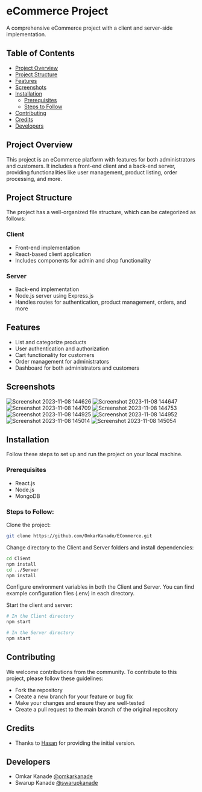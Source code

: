 
# eCommerce Project

A comprehensive eCommerce project with a client and server-side implementation.

## Table of Contents

- [Project Overview](#project-overview)
- [Project Structure](#project-structure)
- [Features](#features)
- [Screenshots](#screenshots)
- [Installation](#installation)
  - [Prerequisites](#prerequisites)
  - [Steps to Follow](#steps-to-follow)
- [Contributing](#contributing)
- [Credits](#credits)
- [Developers](#developers)

## Project Overview

This project is an eCommerce platform with features for both administrators and customers. It includes a front-end client and a back-end server, providing functionalities like user management, product listing, order processing, and more.

## Project Structure

The project has a well-organized file structure, which can be categorized as follows:

### Client

- Front-end implementation
- React-based client application
- Includes components for admin and shop functionality

### Server

- Back-end implementation
- Node.js server using Express.js
- Handles routes for authentication, product management, orders, and more

## Features
- List and categorize products
- User authentication and authorization
- Cart functionality for customers
- Order management for administrators
- Dashboard for both administrators and customers

## Screenshots
![Screenshot 2023-11-08 144626](https://github.com/OmkarKanade/ECommerce/assets/66130597/014126de-19fb-4971-a580-d95d3040f2af)
![Screenshot 2023-11-08 144647](https://github.com/OmkarKanade/ECommerce/assets/66130597/fac1dd38-b175-4e02-bb49-251c49bf6f59)
![Screenshot 2023-11-08 144709](https://github.com/OmkarKanade/ECommerce/assets/66130597/2ba00d7b-0c4e-4525-8944-e3a85410d5fe)
![Screenshot 2023-11-08 144753](https://github.com/OmkarKanade/ECommerce/assets/66130597/fce76b43-7176-4c26-8948-fa273092aa5e)
![Screenshot 2023-11-08 144925](https://github.com/OmkarKanade/ECommerce/assets/66130597/852eb115-6d6d-4674-a4d6-26a3a6ba5a68)
![Screenshot 2023-11-08 144952](https://github.com/OmkarKanade/ECommerce/assets/66130597/b883c457-ed43-4ef4-bed8-719b259f4789)
![Screenshot 2023-11-08 145014](https://github.com/OmkarKanade/ECommerce/assets/66130597/9f8e345f-4e36-4116-8ba2-90cbdd203e6e)
![Screenshot 2023-11-08 145054](https://github.com/OmkarKanade/ECommerce/assets/66130597/41f03190-7506-4472-a4b2-14ae45021c83)


## Installation
Follow these steps to set up and run the project on your local machine.

### Prerequisites
- React.js
- Node.js
- MongoDB

### Steps to Follow:

Clone the project:
```bash
git clone https://github.com/OmkarKanade/ECommerce.git
```
Change directory to the Client and Server folders and install dependencies:
```bash
cd Client
npm install
cd ../Server
npm install
```

Configure environment variables in both the Client and Server. You can find example configuration files (.env) in each directory.

Start the client and server:
```bash
# In the Client directory
npm start

# In the Server directory
npm start
```

## Contributing
We welcome contributions from the community. To contribute to this project, please follow these guidelines:

- Fork the repository
- Create a new branch for your feature or bug fix
- Make your changes and ensure they are well-tested
- Create a pull request to the main branch of the original repository

## Credits
- Thanks to [Hasan](https://github.com/hasan-py) for providing the initial version.

## Developers
- Omkar Kanade [@omkarkanade](https://www.github.com/omkarkanade)
- Swarup Kanade [@swarupkanade](https://www.github.com/swarupkanade)
